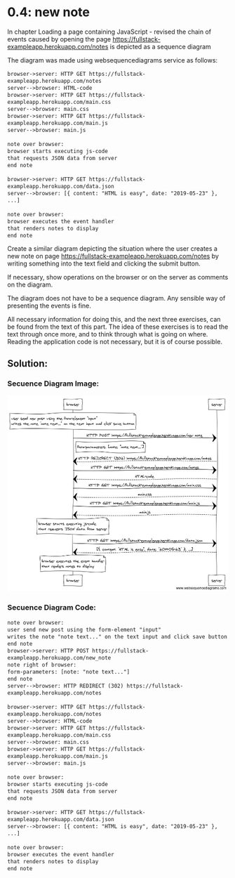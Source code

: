 # 0.4: new note

In chapter Loading a page containing JavaScript - revised the chain of events caused by opening the page https://fullstack-exampleapp.herokuapp.com/notes is depicted as a sequence diagram

The diagram was made using websequencediagrams service as follows:
```code:
browser->server: HTTP GET https://fullstack-exampleapp.herokuapp.com/notes
server-->browser: HTML-code
browser->server: HTTP GET https://fullstack-exampleapp.herokuapp.com/main.css
server-->browser: main.css
browser->server: HTTP GET https://fullstack-exampleapp.herokuapp.com/main.js
server-->browser: main.js

note over browser:
browser starts executing js-code
that requests JSON data from server 
end note

browser->server: HTTP GET https://fullstack-exampleapp.herokuapp.com/data.json
server-->browser: [{ content: "HTML is easy", date: "2019-05-23" }, ...]

note over browser:
browser executes the event handler
that renders notes to display
end note
```

Create a similar diagram depicting the situation where the user creates a new note on page https://fullstack-exampleapp.herokuapp.com/notes by writing something into the text field and clicking the submit button.

If necessary, show operations on the browser or on the server as comments on the diagram.

The diagram does not have to be a sequence diagram. Any sensible way of presenting the events is fine.

All necessary information for doing this, and the next three exercises, can be found from the text of this part. The idea of these exercises is to read the text through once more, and to think through what is going on where. Reading the application code is not necessary, but it is of course possible. 

## Solution:

### Secuence Diagram Image:

![excercice 0.4 new note](4_new_note.png)

### Secuence Diagram Code:

```code:
note over browser:
user send new post using the form-element "input"
writes the note "note text..." on the text input and click save button
end note
browser->server: HTTP POST https://fullstack-exampleapp.herokuapp.com/new_note
note right of browser:
form-parameters: [note: "note text..."]
end note
server-->browser: HTTP REDIRECT (302) https://fullstack-exampleapp.herokuapp.com/notes 

browser->server: HTTP GET https://fullstack-exampleapp.herokuapp.com/notes
server-->browser: HTML-code
browser->server: HTTP GET https://fullstack-exampleapp.herokuapp.com/main.css
server-->browser: main.css
browser->server: HTTP GET https://fullstack-exampleapp.herokuapp.com/main.js
server-->browser: main.js

note over browser:
browser starts executing js-code
that requests JSON data from server 
end note

browser->server: HTTP GET https://fullstack-exampleapp.herokuapp.com/data.json
server-->browser: [{ content: "HTML is easy", date: "2019-05-23" }, ...]

note over browser:
browser executes the event handler
that renders notes to display
end note
```

